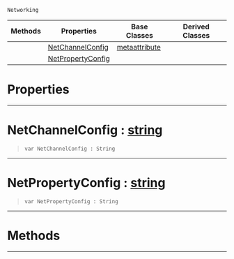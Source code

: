 `Networking`

|Methods|Properties|Base Classes|Derived Classes|
|---|---|---|---|
| |[ NetChannelConfig](metanetproperty.md#netchannelconfig-zilch-en)|[metaattribute](metaattribute.md)| |
| |[ NetPropertyConfig](metanetproperty.md#netpropertyconfig-zilch-e)| | |


 #  Properties


---  
 #  NetChannelConfig : [string](../nada_base_types/string.md)

> 
> ``` lang=cpp, name=Nada
> var NetChannelConfig : String


---  
 #  NetPropertyConfig : [string](../nada_base_types/string.md)

> 
> ``` lang=cpp, name=Nada
> var NetPropertyConfig : String


---  
 #  Methods


---  
 

 